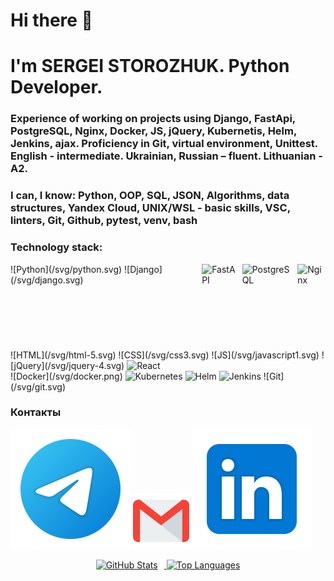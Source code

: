 # Hi there 👋
# I'm SERGEI STOROZHUK. Python Developer.
### Experience of working on projects using Django, FastApi, PostgreSQL, Nginx, Docker, JS, jQuery, Kubernetis, Helm, Jenkins, ajax. Proficiency in Git, virtual environment, Unittest. English - intermediate. Ukrainian, Russian – fluent. Lithuanian - A2.

### I can, I know: Python, OOP, SQL, JSON, Algorithms, data structures, Yandex Cloud, UNIX/WSL - basic skills, VSC, linters, Git, Github, pytest, venv, bash

### Technology stack: 
<div style="display: flex; gap: 10px;">
![Python](/svg/python.svg)
![Django](/svg/django.svg)
<img src="https://fastapi.tiangolo.com/img/logo-margin/logo-teal.png" alt="FastAPI" height="100">
<img src="https://cdn.jsdelivr.net/gh/devicons/devicon/icons/postgresql/postgresql-original.svg" alt="PostgreSQL" height="80">
<img src="https://cdn.jsdelivr.net/gh/devicons/devicon/icons/nginx/nginx-original.svg" alt="Nginx" height="120">
</div>
<br>
![HTML](/svg/html-5.svg)
![CSS](/svg/css3.svg)
![JS](/svg/javascript1.svg)
![jQuery](/svg/jquery-4.svg)
<img src="https://cdn.jsdelivr.net/gh/devicons/devicon/icons/react/react-original.svg" alt="React" height="80">
<br>
![Docker](/svg/docker.png)
<img src="https://cdn.jsdelivr.net/gh/devicons/devicon/icons/kubernetes/kubernetes-plain.svg" alt="Kubernetes" height="80">
<img src="https://cdn.jsdelivr.net/gh/devicons/devicon/icons/helm/helm-original.svg" alt="Helm" height="80">
<img src="https://cdn.jsdelivr.net/gh/devicons/devicon/icons/jenkins/jenkins-plain.svg" alt="Jenkins" height="80">
![Git](/svg/git.svg)

### Контакты
[<img src="./svg/telegram.svg">](https://t.me/AKafer82)
[<img src="./svg/gmail.svg" width="90px" height="90px">](mailto:akafer82@gmail.com)
[<img src="./svg/Linkedin.svg">](https://www.linkedin.com/in/sergey-storozhuk-2a128b244/)

<div align="center">
  <a href="https://github-readme-stats.vercel.app/api?username=akafer&hide=contribs&show_icons=true&theme=dark">
    <img src="https://github-readme-stats.vercel.app/api?username=akafer&hide=contribs&show_icons=true&theme=dark" alt="GitHub Stats" height="130" style="margin-right:10px">
  </a>
  <a href="https://github-readme-stats.vercel.app/api/top-langs/?username=akafer&layout=compact&theme=dark">
    <img src="https://github-readme-stats.vercel.app/api/top-langs/?username=akafer&layout=compact&theme=dark" alt="Top Languages" height="130">
  </a>
</div>

<!--
**AKafer/AKafer** is a ✨ _special_ ✨ repository because its `README.md` (this file) appears on your GitHub profile.

Here are some ideas to get you started:

- 🔭 I’m currently working on ...
- 🌱 I’m currently learning ...
- 👯 I’m looking to collaborate on ...
- 🤔 I’m looking for help with ...
- 💬 Ask me about ...
- 📫 How to reach me: ...
- 😄 Pronouns: ...
- ⚡ Fun fact: ...
-->
